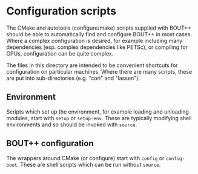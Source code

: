 Configuration scripts
=====================

The CMake and autotools (configure/make) scripts supplied with BOUT++
should be able to automatically find and configure BOUT++ in most
cases. Where a complex configuration is desired, for example including
many dependencies (esp. complex dependencies like PETSc), or compiling
for GPUs, configuration can be quite complex.

The files in this directory are intended to be convenient shortcuts for
configuration on particular machines. Where there are many scripts, these
are put into sub-directories (e.g. "cori" and "lassen"). 

Environment
-----------

Scripts which set up the environment, for example loading and unloading
modules, start with `setup` or `setup-env`. These are typically modifying
shell environments and so should be invoked with `source`.

BOUT++ configuration
--------------------

The wrappers around CMake (or configure) start with `config` or `config-bout`.
These are shell scripts which can be run without `source`. 

